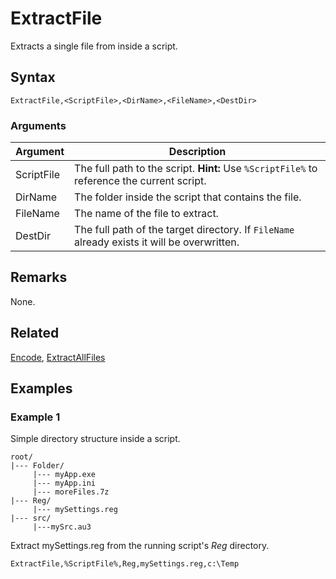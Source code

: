 # ExtractFile

Extracts a single file from inside a script.

## Syntax

```pebakery
ExtractFile,<ScriptFile>,<DirName>,<FileName>,<DestDir>
```

### Arguments

| Argument | Description |
| --- | --- |
| ScriptFile | The full path to the script. **Hint:** Use `%ScriptFile%` to reference the current script. |
| DirName | The folder inside the script that contains the file. |
| FileName | The name of the file to extract. |
| DestDir | The full path of the target directory. If `FileName` already exists it will be overwritten. |

## Remarks

None.

## Related

[Encode](./Encode.md), [ExtractAllFiles](./ExtractAllFiles.md)

## Examples

### Example 1

Simple directory structure inside a script.

```pebakery
root/
|--- Folder/
     |--- myApp.exe
     |--- myApp.ini
     |--- moreFiles.7z
|--- Reg/
     |--- mySettings.reg
|--- src/
     |---mySrc.au3
```

Extract mySettings.reg from the running script's *Reg* directory.

```pebakery
ExtractFile,%ScriptFile%,Reg,mySettings.reg,c:\Temp
```